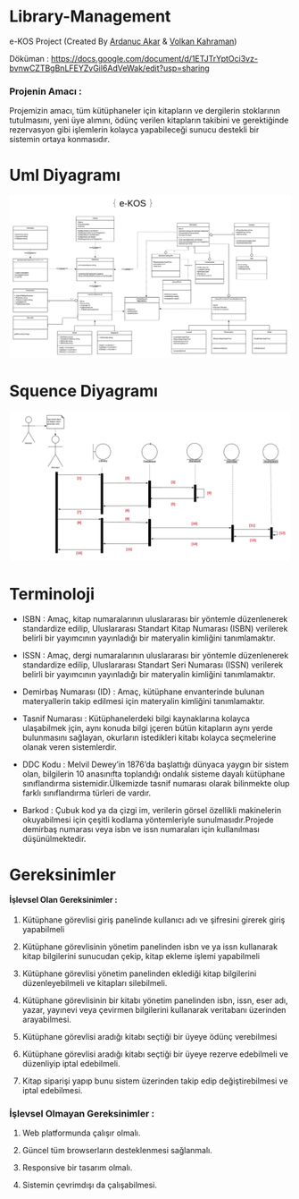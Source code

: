 # Library-Management
e-KOS Project (Created By [Ardanuc Akar](https://github.com/ArdanucAKAR) &amp; [Volkan Kahraman](https://github.com/volkankahraman))

Döküman : https://docs.google.com/document/d/1ETJTrYptOci3vz-bvnwCZTBgBnLFEYZvGil6AdVeWak/edit?usp=sharing
### Projenin Amacı :

Projemizin amacı, tüm kütüphaneler için kitapların ve dergilerin stoklarının tutulmasını, yeni üye alımını, ödünç verilen kitapların takibini ve gerektiğinde rezervasyon gibi işlemlerin kolayca yapabileceği sunucu destekli bir sistemin ortaya konmasıdır.
# Uml Diyagramı
![](e-KOS.png)
# Squence Diyagramı
![](Squence.png)
# Terminoloji

-   ISBN : Amaç, kitap numaralarının uluslararası bir yöntemle düzenlenerek standardize edilip, Uluslararası Standart Kitap Numarası (ISBN) verilerek belirli bir yayımcının yayınladığı bir materyalin kimliğini tanımlamaktır.
    

  

-   ISSN : Amaç, dergi numaralarının uluslararası bir yöntemle düzenlenerek standardize edilip, Uluslararası Standart Seri Numarası (ISSN) verilerek belirli bir yayımcının yayınladığı bir materyalin kimliğini tanımlamaktır.
    

  

-   Demirbaş Numarası (ID) : Amaç, kütüphane envanterinde bulunan materyallerin takip edilmesi için materyalin kimliğini tanımlamaktır.
    

  

-   Tasnif Numarası :  Kütüphanelerdeki bilgi kaynaklarına kolayca ulaşabilmek [i](http://www.nuveforum.net/1727-genel-kultur-k/68552-kutuphane-kullanilir/)çin, aynı konuda bilgi [i](http://www.nuveforum.net/1727-genel-kultur-k/68552-kutuphane-kullanilir/)çeren bütün kitapların aynı yerde bulunmasını sağlayan, okurların istedikleri kitabı kolayca seçmelerine olanak veren sistemlerdir.
    

  

-   DDC Kodu : Melvil Dewey’in 1876’da başlattığı dünyaca yaygın bir sistem olan, bilgilerin 10 anasınıfta toplandığı ondalık sisteme dayalı kütüphane sınıflandırma sistemidir.Ülkemizde tasnif numarası olarak bilinmekte olup farklı sınıflandırma türleri de vardır.
    

  
-  Barkod : Çubuk kod ya da çizgi im, verilerin görsel özellikli makinelerin okuyabilmesi için çeşitli kodlama yöntemleriyle sunulmasıdır.Projede demirbaş numarası veya isbn ve issn numaraları için kullanılması düşünülmektedir.
# Gereksinimler

  

#### İşlevsel Olan Gereksinimler :

1.  Kütüphane görevlisi giriş panelinde kullanıcı adı ve şifresini girerek giriş yapabilmeli
    
2.  Kütüphane görevlisinin yönetim panelinden isbn ve ya issn kullanarak kitap bilgilerini sunucudan çekip, kitap ekleme işlemi yapabilmeli
    
3.  Kütüphane görevlisi yönetim panelinden eklediği kitap bilgilerini düzenleyebilmeli ve kitapları silebilmeli.
    
4.  Kütüphane görevlisinin bir kitabı yönetim panelinden isbn, issn, eser adı, yazar, yayınevi veya çevirmen bilgilerini kullanarak veritabanı üzerinden arayabilmesi.
    
5.  Kütüphane görevlisi aradığı kitabı seçtiği bir üyeye ödünç verebilmesi
    
6.  Kütüphane görevlisi aradığı kitabı seçtiği bir üyeye rezerve edebilmeli ve düzenliyip iptal edebilmeli.
    
7.  Kitap siparişi yapıp bunu sistem üzerinden takip edip değiştirebilmesi ve iptal edebilmesi.
    

  

### İşlevsel Olmayan Gereksinimler :

1.  Web platformunda çalışır olmalı.
    
2.  Güncel tüm browserların desteklenmesi sağlanmalı.
    
3.  Responsive bir tasarım olmalı.
    
4.  Sistemin çevrimdışı da çalışabilmesi.

